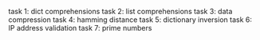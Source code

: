 task 1: dict comprehensions
task 2: list comprehensions
task 3: data compression 
task 4: hamming distance
task 5: dictionary inversion
task 6: IP address validation
task 7: prime numbers